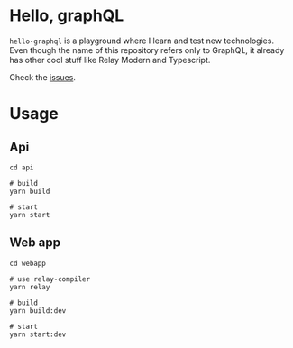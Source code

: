 # Hello, graphQL

`hello-graphql` is a playground where I learn and test new technologies. Even though the name of this repository refers only to GraphQL, it already has other cool stuff like Relay Modern and Typescript.

Check the [issues](https://github.com/miltoneiji/hello-graphql/issues).

# Usage

## Api

```
cd api

# build
yarn build

# start
yarn start 
```

## Web app

```
cd webapp

# use relay-compiler
yarn relay

# build
yarn build:dev

# start
yarn start:dev
```
